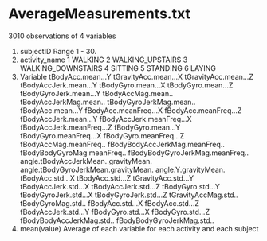 # AverageMeasurements.txt

3010 observations of 4 variables

1. subjectID 
Range 1 - 30. 
2. activity_name
1 WALKING
2 WALKING_UPSTAIRS
3 WALKING_DOWNSTAIRS
4 SITTING
5 STANDING
6 LAYING
3. Variable
tBodyAcc.mean...Y
tGravityAcc.mean...X
tGravityAcc.mean...Z
tBodyAccJerk.mean...Y
tBodyGyro.mean...X
tBodyGyro.mean...Z
tBodyGyroJerk.mean...Y
tBodyAccMag.mean..
tBodyAccJerkMag.mean..
tBodyGyroJerkMag.mean..
fBodyAcc.mean...Y
fBodyAcc.meanFreq...X
fBodyAcc.meanFreq...Z
fBodyAccJerk.mean...Y
fBodyAccJerk.meanFreq...X
fBodyAccJerk.meanFreq...Z
fBodyGyro.mean...Y
fBodyGyro.meanFreq...X
fBodyGyro.meanFreq...Z
fBodyAccMag.meanFreq..
fBodyBodyAccJerkMag.meanFreq..
fBodyBodyGyroMag.meanFreq..
fBodyBodyGyroJerkMag.meanFreq..
angle.tBodyAccJerkMean..gravityMean.
angle.tBodyGyroJerkMean.gravityMean.
angle.Y.gravityMean.
tBodyAcc.std...X
tBodyAcc.std...Z
tGravityAcc.std...Y
tBodyAccJerk.std...X
tBodyAccJerk.std...Z
tBodyGyro.std...Y
tBodyGyroJerk.std...X
tBodyGyroJerk.std...Z
tGravityAccMag.std..
tBodyGyroMag.std..
fBodyAcc.std...X
fBodyAcc.std...Z
fBodyAccJerk.std...Y
fBodyGyro.std...X
fBodyGyro.std...Z
fBodyBodyAccJerkMag.std..
fBodyBodyGyroJerkMag.std..
4. mean(value)
Average of each variable for each activity and each subject
